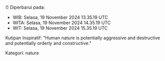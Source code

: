 ⏰ Diperbarui pada:
- WIB: Selasa, 19 November 2024 13.35.19 UTC
- WITA: Selasa, 19 November 2024 14.35.19 UTC
- WIT: Selasa, 19 November 2024 15.35.19 UTC

Kutipan Inspiratif:
"Human nature is potentially aggressive and destructive and potentially orderly and constructive."


Kategori: nature

